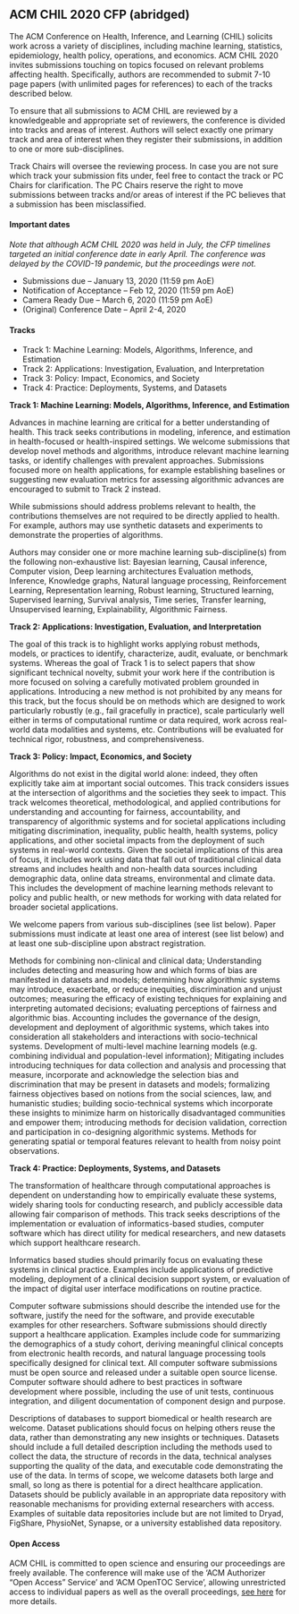 ## ACM CHIL 2020 CFP (abridged)

The ACM Conference on Health, Inference, and Learning (CHIL) solicits work across a variety of disciplines, including machine learning, statistics, epidemiology, health policy, operations, and economics. ACM CHIL 2020 invites submissions touching on topics focused on relevant problems affecting health. Specifically, authors are recommended to submit 7-10 page papers (with unlimited pages for references) to each of the tracks described below.

To ensure that all submissions to ACM CHIL are reviewed by a knowledgeable and appropriate set of reviewers, the conference is divided into tracks and areas of interest. Authors will select exactly one primary track and area of interest when they register their submissions, in addition to one or more sub-disciplines.

Track Chairs will oversee the reviewing process. In case you are not sure which track your submission fits under, feel free to contact the track or PC Chairs for clarification. The PC Chairs reserve the right to move submissions between tracks and/or areas of interest if the PC believes that a submission has been misclassified.

#### Important dates

_Note that although ACM CHIL 2020 was held in July, the CFP timelines targeted an initial conference date in early April. The conference was delayed by the COVID-19 pandemic, but the proceedings were not._

- Submissions due – January 13, 2020 (11:59 pm AoE)
- Notification of Acceptance – Feb 12, 2020 (11:59 pm AoE)
- Camera Ready Due – March 6, 2020 (11:59 pm AoE)
- (Original) Conference Date – April 2-4, 2020

#### Tracks

- Track 1: Machine Learning: Models, Algorithms, Inference, and Estimation
- Track 2: Applications: Investigation, Evaluation, and Interpretation
- Track 3: Policy: Impact, Economics, and Society
- Track 4: Practice: Deployments, Systems, and Datasets

**Track 1: Machine Learning: Models, Algorithms, Inference, and Estimation**

Advances in machine learning are critical for a better understanding of health. This track seeks contributions in modeling, inference, and estimation in health-focused or health-inspired settings. We welcome submissions that develop novel methods and algorithms, introduce relevant machine learning tasks, or identify challenges with prevalent approaches. Submissions focused more on health applications, for example establishing baselines or suggesting new evaluation metrics for assessing algorithmic advances are encouraged to submit to Track 2 instead.

While submissions should address problems relevant to health, the contributions themselves are not required to be directly applied to health. For example, authors may use synthetic datasets and experiments to demonstrate the properties of algorithms.

Authors may consider one or more machine learning sub-discipline(s) from the following non-exhaustive list: Bayesian learning, Causal inference, Computer vision, Deep learning architectures Evaluation methods, Inference, Knowledge graphs, Natural language processing, Reinforcement Learning, Representation learning, Robust learning, Structured learning, Supervised learning, Survival analysis, Time series, Transfer learning, Unsupervised learning, Explainability, Algorithmic Fairness.

**Track 2: Applications: Investigation, Evaluation, and Interpretation**

The goal of this track is to highlight works applying robust methods, models, or practices to identify, characterize, audit, evaluate, or benchmark systems. Whereas the goal of Track 1 is to select papers that show significant technical novelty, submit your work here if the contribution is more focused on solving a carefully motivated problem grounded in applications. Introducing a new method is not prohibited by any means for this track, but the focus should be on methods which are designed to work particularly robustly (e.g., fail gracefully in practice), scale particularly well either in terms of computational runtime or data required, work across real-world data modalities and systems, etc. Contributions will be evaluated for technical rigor, robustness, and comprehensiveness.

**Track 3: Policy: Impact, Economics, and Society**

Algorithms do not exist in the digital world alone: indeed, they often explicitly take aim at important social outcomes. This track considers issues at the intersection of algorithms and the societies they seek to impact. This track welcomes theoretical, methodological, and applied contributions for understanding and accounting for fairness, accountability, and transparency of algorithmic systems and for societal applications including mitigating discrimination, inequality, public health, health systems, policy applications, and other societal impacts from the deployment of such systems in real-world contexts. Given the societal implications of this area of focus, it includes work using data that fall out of traditional clinical data streams and includes health and non-health data sources including demographic data, online data streams, environmental and climate data. This includes the development of machine learning methods relevant to policy and public health, or new methods for working with data related for broader societal applications.

We welcome papers from various sub-disciplines (see list below). Paper submissions must indicate at least one area of interest (see list below) and at least one sub-discipline upon abstract registration.

Methods for combining non-clinical and clinical data; Understanding includes detecting and measuring how and which forms of bias are manifested in datasets and models; determining how algorithmic systems may introduce, exacerbate, or reduce inequities, discrimination and unjust outcomes; measuring the efficacy of existing techniques for explaining and interpreting automated decisions; evaluating perceptions of fairness and algorithmic bias. Accounting includes the governance of the design, development and deployment of algorithmic systems, which takes into consideration all stakeholders and interactions with socio-technical systems. Development of multi-level machine learning models (e.g. combining individual and population-level information); Mitigating includes introducing techniques for data collection and analysis and processing that measure, incorporate and acknowledge the selection bias and discrimination that may be present in datasets and models; formalizing fairness objectives based on notions from the social sciences, law, and humanistic studies; building socio-technical systems which incorporate these insights to minimize harm on historically disadvantaged communities and empower them; introducing methods for decision validation, correction and participation in co-designing algorithmic systems. Methods for generating spatial or temporal features relevant to health from noisy point observations.

**Track 4: Practice: Deployments, Systems, and Datasets**

The transformation of healthcare through computational approaches is dependent on understanding how to empirically evaluate these systems, widely sharing tools for conducting research, and publicly accessible data allowing fair comparison of methods. This track seeks descriptions of the implementation or evaluation of informatics-based studies, computer software which has direct utility for medical researchers, and new datasets which support healthcare research.

Informatics based studies should primarily focus on evaluating these systems in clinical practice. Examples include applications of predictive modeling, deployment of a clinical decision support system, or evaluation of the impact of digital user interface modifications on routine practice.

Computer software submissions should describe the intended use for the software, justify the need for the software, and provide executable examples for other researchers. Software submissions should directly support a healthcare application. Examples include code for summarizing the demographics of a study cohort, deriving meaningful clinical concepts from electronic health records, and natural language processing tools specifically designed for clinical text. All computer software submissions must be open source and released under a suitable open source license. Computer software should adhere to best practices in software development where possible, including the use of unit tests, continuous integration, and diligent documentation of component design and purpose.

Descriptions of databases to support biomedical or health research are welcome. Dataset publications should focus on helping others reuse the data, rather than demonstrating any new insights or techniques. Datasets should include a full detailed description including the methods used to collect the data, the structure of records in the data, technical analyses supporting the quality of the data, and executable code demonstrating the use of the data. In terms of scope, we welcome datasets both large and small, so long as there is potential for a direct healthcare application. Datasets should be publicly available in an appropriate data repository with reasonable mechanisms for providing external researchers with access. Examples of suitable data repositories include but are not limited to Dryad, FigShare, PhysioNet, Synapse, or a university established data repository.

#### Open Access

ACM CHIL is committed to open science and ensuring our proceedings are freely available. The conference will make use of the ‘ACM Authorizer “Open Access” Service’ and ‘ACM OpenTOC Service’, allowing unrestricted access to individual papers as well as the overall proceedings, [see here](https://www.acm.org/publications/openaccess) for more details.
